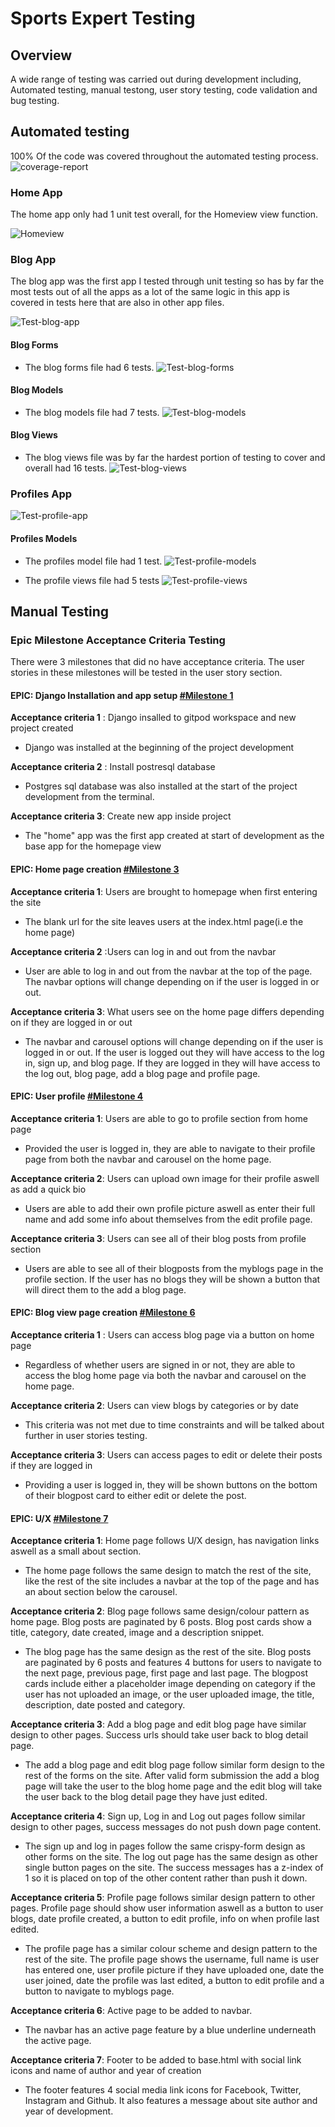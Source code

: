 # **Sports Expert Testing**

## **Overview**
A wide range of testing was carried out during development including, Automated testing, manual testong, user story testing, code validation and bug testing.

## **Automated testing**

100% Of the code was covered throughout the automated testing process.
![coverage-report](docs/unit%20testing/coverage%20report.png)

### **Home App**

The home app only had 1 unit test overall, for the Homeview view function.

![Homeview](docs/unit%20testing/test-home-app.png)

### **Blog App**
The blog app was the first app I tested through unit testing so has by far the most tests out of all the apps as a lot of the same logic in this app is covered in tests here that are also in other app files.

![Test-blog-app](docs/unit%20testing/test-blog-app.png)

#### **Blog Forms**

 - The blog forms file had 6 tests.
   ![Test-blog-forms](docs/unit%20testing/test-blog-forms.png)

#### **Blog Models**

 - The blog models file had 7 tests.
   ![Test-blog-models](docs/unit%20testing/test-blog-models.png)

#### **Blog Views**

 - The blog views file was by far the hardest portion of testing to cover and overall had 16 tests.
   ![Test-blog-views](docs/unit%20testing/test-blog-views.png)

### **Profiles App**

![Test-profile-app](docs/unit%20testing/test-profiles-app.png)

#### **Profiles Models**

 - The profiles model file had 1 test.
   ![Test-profile-models](docs/unit%20testing/test-profiles-models.png)

 - The profile views file had 5 tests
   ![Test-profile-views](docs/unit%20testing/test-profiles-views.png) 

## **Manual Testing**

### **Epic Milestone  Acceptance Criteria Testing**

There were 3 milestones that did no have acceptance criteria. The user stories in these milestones will be tested in the user story section.

#### **EPIC: Django Installation and app setup [#Milestone 1](https://github.com/seanj06/P4-Sports-Expert/milestone/1?closed=1)**

**Acceptance criteria 1** : Django insalled to gitpod workspace and new project created

  - Django was installed at the beginning of the project development

**Acceptance criteria 2** : Install postresql database

  - Postgres sql database was also installed at the start of the project development from the terminal.

**Acceptance criteria 3**: Create new app inside project

 - The "home" app was the first app created at start of development as the base app for the homepage view

#### **EPIC: Home page creation [#Milestone 3](https://github.com/seanj06/P4-Sports-Expert/milestone/8)**

**Acceptance criteria 1**: Users are brought to homepage when first entering the site

 - The blank url for the site leaves users at the index.html page(i.e the home page)

**Acceptance criteria 2** :Users can log in and out from the navbar

 - User are able to log in and out from the navbar at the top of the page. The navbar options will change depending on if the user is logged in or out.

**Acceptance criteria 3**: What users see on the home page differs depending on if they are logged in or out 

 - The navbar and carousel options will change depending on if the user is logged in or out. If the user is logged out they will have access to the log in, sign up, and blog page. If they are logged in they will have access to the log out, blog page, add a blog page and profile page.

#### **EPIC: User profile [#Milestone 4](https://github.com/seanj06/P4-Sports-Expert/milestone/10)**

**Acceptance criteria 1**: Users are able to go to profile section from home page

 - Provided the user is logged in, they are able to navigate to their profile page from both the navbar and carousel on the home page.

**Acceptance criteria 2**: Users can upload own image for their profile aswell as add a quick bio 

 - Users are able to add their own profile picture aswell as enter their full name and add some info about themselves from the edit profile page.

**Acceptance criteria 3**: Users can see all of their blog posts from profile section 

 - Users are able to see all of their blogposts from the myblogs page in the profile section. If the user has no blogs they will be shown a button that will direct them to the add a blog page.

#### **EPIC: Blog view page creation [#Milestone 6](https://github.com/seanj06/P4-Sports-Expert/milestone/9)**

**Acceptance criteria 1** : Users can access blog page via a button on home page

 - Regardless of whether users are signed in or not, they are able to access the blog home page via both the navbar and carousel on the home page.

**Acceptance criteria 2**: Users can view blogs by categories or by date

 - This criteria was not met due to time constraints and will be talked about further in user stories testing.

**Acceptance criteria 3**: Users can access pages to edit or delete their posts if they are logged in 

 - Providing a user is logged in, they will be shown buttons on the bottom of their blogpost card to either edit or delete the post.

#### **EPIC: U/X [#Milestone 7](https://github.com/seanj06/P4-Sports-Expert/milestone/4)**

**Acceptance criteria 1**: Home page follows U/X design, has navigation links aswell as a small about section.

 - The home page follows the same design to match the rest of the site, like the rest of the site includes a navbar at the top of the page and has an about section below the carousel.

**Acceptance criteria 2**: Blog page follows same design/colour pattern as home page. Blog posts are paginated by 6 posts.
Blog post cards show a title, category, date created, image and a description snippet. 

 - The blog page has the same design as the rest of the site. Blog posts are paginated by 6 posts and features 4 buttons for users to navigate to the next page, previous page, first page and last page.
 The blogpost cards include either a placeholder image depending on category if the user has not uploaded an image, or the user uploaded image, the title, description, date posted and category.

**Acceptance criteria 3**: Add a blog page and edit blog page have similar design to other pages. Success urls should take user back to blog detail page. 

 - The add a blog page and edit blog page follow similar form design to the rest of the forms on the site. After valid form submission the add a blog page will take the user to the blog home page and the edit blog will take the user back to the blog detail page they have just edited.

**Acceptance criteria 4**: Sign up, Log in and Log out pages follow similar design to other pages, success messages do not push down page content. 

 - The sign up and log in pages follow the same crispy-form design as other forms on the site. The log out page has the same design as other single button pages on the site. The success messages has a z-index of 1 so it is placed on top of the other content rather than push it down.

**Acceptance criteria 5**: Profile page follows similar design pattern to other pages. Profile page should show user information aswell as a button to user blogs, date profile created, a button to edit profile, info on when profile last edited. 

 - The profile page has a similar colour scheme and design pattern to the rest of the site. The profile page shows the username, full name is user has entered one, user profile picture if they have uploaded one, date the user joined, date the profile was last edited, a button to edit profile and a button to navigate to myblogs page.

**Acceptance criteria 6**: Active page to be added to navbar.

 - The navbar has an active page feature by a blue underline underneath the active page.

**Acceptance criteria 7**: Footer to be added to base.html with social link icons and name of author and year of creation

 - The footer features 4 social media link icons for Facebook, Twitter, Instagram and Github. It also features a message about site author and year of development.














